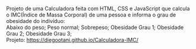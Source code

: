   Projeto de uma Calculadora feita com HTML, CSS e JavaScript que calcula o IMC(Índice de Massa Corporal) de uma pessoa e informa o grau de obesidade do indivíduo: <br>
 Abaixo do peso;
 Peso normal;
 Sobrepeso;
 Obesidade Grau 1;
 Obesidade Grau 2;
 Obesidade Grau 3; <br>
  Projeto: https://diegootani.github.io/Calculadora-IMC/
